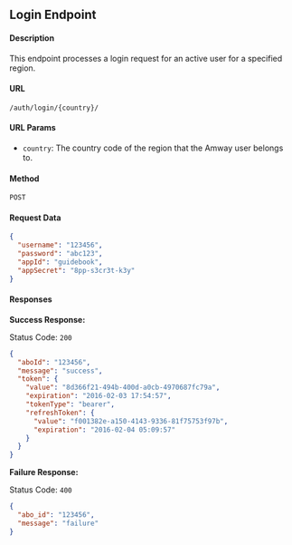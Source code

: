 ## Login Endpoint

#### Description
This endpoint processes a login request for an active user for a specified region.

#### URL

`/auth/login/{country}/`

#### URL Params

* `country`: The country code of the region that the Amway user belongs to.


#### Method

`POST`

#### Request Data

```json
{
  "username": "123456",
  "password": "abc123",
  "appId": "guidebook",
  "appSecret": "8pp-s3cr3t-k3y"
}
```
#### Responses

**Success Response:**

Status Code: `200`

```json
{
  "aboId": "123456",
  "message": "success",
  "token": {
    "value": "8d366f21-494b-400d-a0cb-4970687fc79a",
    "expiration": "2016-02-03 17:54:57",
    "tokenType": "bearer",
    "refreshToken": {
      "value": "f001382e-a150-4143-9336-81f75753f97b",
      "expiration": "2016-02-04 05:09:57"
    }
  }
}
```

**Failure Response:**

Status Code: `400`

```json
{
  "abo_id": "123456",
  "message": "failure"
}
```
